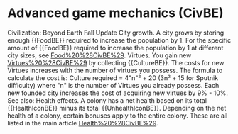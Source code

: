 # Advanced game mechanics (CivBE)

Civilization: Beyond Earth Fall Update
City growth.
A city grows by storing enough {{FoodBE}} required to increase the population by 1.
For the specific amount of {{FoodBE}} required to increase the population by 1 at different city sizes, see
[Food%20%28CivBE%29](Food (CivBE)).
Virtues.
You gain new [Virtues%20%28CivBE%29](Virtues) by collecting {{CultureBE}}.
The costs for new Virtues increases with the number of virtues you possess.
The formula to calculate the cost is:
Culture required = 4"n"² + 20 
(3n² + 15 for Sputnik difficulty)
where "n" is the number of Virtues you already possess.
Each new founded city increases the cost of acquiring new virtues by 9% - 10%.
See also:
Health effects.
A colony has a net health based on its total {{HealthIconBE}} minus its total {{UnhealthIconBE}}. Depending on the net health of a colony, certain bonuses apply to the entire colony. These are all listed in the main article [Health%20%28CivBE%29](Health (CivBE)).